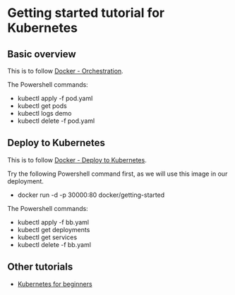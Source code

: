 # Getting started tutorial for Kubernetes

## Basic overview

This is to follow [Docker - Orchestration](https://docs.docker.com/get-started/orchestration/).

The Powershell commands:

- kubectl apply -f pod.yaml
- kubectl get pods
- kubectl logs demo
- kubectl delete -f pod.yaml

## Deploy to Kubernetes

This is to follow [Docker - Deploy to Kubernetes](https://docs.docker.com/get-started/kube-deploy/).

Try the following Powershell command first, as we will use this image in our deployment.

- docker run -d -p 30000:80 docker/getting-started

The Powershell commands:

- kubectl apply -f bb.yaml
- kubectl get deployments
- kubectl get services
- kubectl delete -f bb.yaml

## Other tutorials

- [Kubernetes for beginners](https://training.play-with-kubernetes.com/kubernetes-workshop/)
